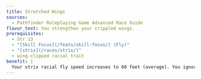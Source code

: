 ```yaml
---
title: Stretched Wings
sources:
  - Pathfinder Roleplaying Game Advanced Race Guide
flavor_text: You strengthen your crippled wings.
prerequisites:
  - Str 13
  - "[Skill Focus](/feats/skill-focus/) (Fly)"
  - "[strix](/races/strix/)"
  - wing-clipped racial trait
benefit: |
  Your strix racial fly speed increases to 60 feet (average). You ignore the wing-clipped trait's Fly check requirement to fly upward.
---
```


